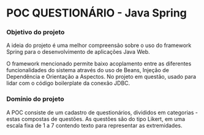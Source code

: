 # POC QUESTIONÁRIO - Java Spring

### Objetivo do projeto
A ideia do projeto é uma melhor compreensão sobre o uso do framework Spring para o desenvolvimento de aplicações Java Web.

O framework mencionado permite baixo acoplamento entre as diferentes funcionalidades do sistema através do uso de Beans, Injeção de Dependência e Orientação a Aspectos. No projeto em questão, usado para lidar com o código boilerplate da conexão JDBC. 

### Domínio do projeto
A POC consiste de um cadastro de questionários, divididos em categorias - estas compostas de questões. As questões são do tipo Likert, em uma escala fixa de 1 a 7 contendo texto para representar as extremidades.